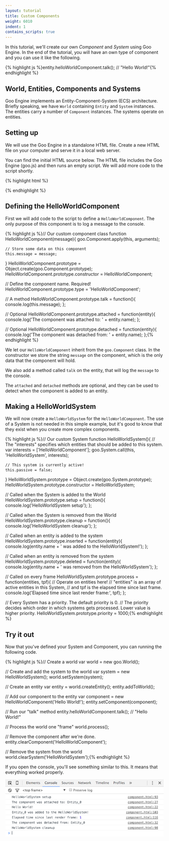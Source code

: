 ```yaml
---
layout: tutorial
title: Custom Components
weight: 6010
indent: 1
contains_scripts: true
---
```

In this tutorial, we'll create our own *Component* and *System* using Goo Engine. In the end of the tutorial, you will have an own type of component and you can use it like the following.

{% highlight js %}entity.helloWorldComponent.talk(); // "Hello World!"{% endhighlight %}


## World, Entities, Components and Systems

Goo Engine implements an Entity-Component-System (ECS) architecture. Briefly speaking, we have ```World``` containing ```Entity``` and ```System``` instances. The entities carry a number of ```Component``` instances. The systems operate on entities.


## Setting up

We will use the Goo Engine in a standalone HTML file. Create a new HTML file on your computer and serve it in a local web server.

You can find the initial HTML source below. The HTML file includes the Goo Engine (goo.js) and then runs an empty script. We will add more code to the script shortly.

{% highlight html %}<html>
<head>
    <script src="http://code.gooengine.com/0.15.30/lib/goo.js" type="text/javascript"></script>
</head>
<body>
    <script type="text/javascript">
        // We will define our classes here!
    </script>
</body>
</html>{% endhighlight %}


## Defining the HelloWorldComponent

First we will add code to the script to define a ```HelloWorldComponent```. The only purpose of this component is to log a message to the console.

{% highlight js %}// Our custom component class
function HelloWorldComponent(message){
    goo.Component.apply(this, arguments);

    // Store some data on this component
    this.message = message;
}
HelloWorldComponent.prototype = Object.create(goo.Component.prototype);
HelloWorldComponent.prototype.constructor = HelloWorldComponent;

// Define the component name. Required!
HelloWorldComponent.prototype.type = 'HelloWorldComponent';

// A method
HelloWorldComponent.prototype.talk = function(){
    console.log(this.message);
};

// Optional
HelloWorldComponent.prototype.attached = function(entity){
    console.log('The component was attached to: ' + entity.name);
};

// Optional
HelloWorldComponent.prototype.detached = function(entity){
    console.log('The component was detached from: ' + entity.name);
};{% endhighlight %}

We let our ```HelloWorldComponent``` inherit from the ```goo.Component``` class. In the constructor we store the string ```message``` on the component, which is the only data that the component will hold.

We also add a method called ```talk``` on the entity, that will log the ```message``` to the console.

The ```attached``` and ```detached``` methods are optional, and they can be used to detect when the component is added to an entity.


## Making a HelloWorldSystem

We will now create a ```HelloWorldSystem``` for the ```HelloWorldComponent```. The use of a System is not needed in this simple example, but it's good to know that they exist when you create more complex components.

{% highlight js %}// Our custom System
function HelloWorldSystem(){
    // The "interests" specifies which entities that should be added to this system.
    var interests = ['HelloWorldComponent'];
    goo.System.call(this, 'HelloWorldSystem', interests);

    // This system is currently active!
    this.passive = false;
}
HelloWorldSystem.prototype = Object.create(goo.System.prototype);
HelloWorldSystem.prototype.constructor = HelloWorldSystem;

// Called when the System is added to the World
HelloWorldSystem.prototype.setup = function(){
    console.log('HelloWorldSystem setup');
};

// Called when the System is removed from the World
HelloWorldSystem.prototype.cleanup = function(){
    console.log('HelloWorldSystem cleanup');
};

// Called when an entity is added to the system
HelloWorldSystem.prototype.inserted = function(entity){
    console.log(entity.name + ' was added to the HelloWorldSystem!');
};

// Called when an entity is removed from the system
HelloWorldSystem.prototype.deleted = function(entity){
    console.log(entity.name + ' was removed from the HelloWorldSystem');
};

// Called on every frame
HelloWorldSystem.prototype.process = function(entities, tpf){
    // Operate on entities here!
    // "entities" is an array of active entities in this System,
    // and tpf is the elapsed time since last frame.
    console.log('Elapsed time since last render frame:', tpf);
};

// Every System has a priority. The default priority is 0.
// The priority decides which order in which systems gets processed. Lower value is higher priority.
HelloWorldSystem.prototype.priority = 1000;{% endhighlight %}

## Try it out

Now that you've defined your System and Component, you can running the following code.

{% highlight js %}// Create a world
var world = new goo.World();

// Create and add the system to the world
var system = new HelloWorldSystem();
world.setSystem(system);

// Create an entity
var entity = world.createEntity();
entity.addToWorld();

// Add our component to the entity
var component = new HelloWorldComponent('Hello World!');
entity.setComponent(component);

// Run our "talk" method
entity.helloWorldComponent.talk(); // "Hello World!"

// Process the world one "frame"
world.process();

// Remove the component after we're done.
entity.clearComponent('HelloWorldComponent');

// Remove the system from the world
world.clearSystem('HelloWorldSystem');{% endhighlight %}

If you open the console, you'll see something similar to this. It means that everything worked properly.

![](custom-components-console.png)